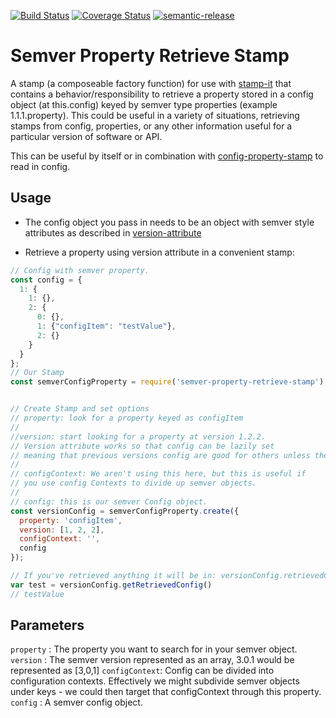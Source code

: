 [![Build Status](https://travis-ci.org/thebruce/semver-property-retrieve-stamp.svg?branch=master)](https://travis-ci.org/thebruce/semver-property-retrieve-stamp)
[![Coverage Status](https://coveralls.io/repos/github/thebruce/semver-property-retrieve-stamp/badge.svg)](https://coveralls.io/github/thebruce/semver-property-retrieve-stamp)
[![semantic-release](https://img.shields.io/badge/%20%20%F0%9F%93%A6%F0%9F%9A%80-semantic--release-e10079.svg)](https://github.com/semantic-release/semantic-release)

# Semver Property Retrieve Stamp

A stamp (a composeable factory function) for use with [stamp-it](https://www.npmjs.com/package/stampit) that contains a behavior/responsibility to retrieve a property stored in a config object (at this.config) keyed by semver type properties (example 1.1.1.property). This could be useful in a variety of situations, retrieving stamps from config, properties, or any other information useful for a particular version of software or API.

This can be useful by itself or in combination with [config-property-stamp](https://www.npmjs.com/package/config-property-stamp) to read in config.

## Usage
* The config object you pass in needs to be an object with semver style attributes as described in [version-attribute](https://www.npmjs.com/package/version-attribute)

* Retrieve a property using version attribute in a convenient stamp:
```javascript
// Config with semver property.
const config = {
  1: {
    1: {},
    2: {
      0: {},
      1: {"configItem": "testValue"},
      2: {}
    }
  }
};
// Our Stamp
const semverConfigProperty = require('semver-property-retrieve-stamp');


// Create Stamp and set options
// property: look for a property keyed as configItem
//
//version: start looking for a property at version 1.2.2.
// Version attribute works so that config can be lazily set
// meaning that previous versions config are good for others unless they are specifically reset.
//
// configContext: We aren't using this here, but this is useful if
// you use config Contexts to divide up semver objects.
//
// config: this is our semver Config object.
const versionConfig = semverConfigProperty.create({
  property: 'configItem',
  version: [1, 2, 2],
  configContext: '',
  config
});

// If you've retrieved anything it will be in: versionConfig.retrievedConfig
var test = versionConfig.getRetrievedConfig()
// testValue
```

## Parameters

`property` : The property you want to search for in your semver object.
`version` : The semver version represented as an array, 3.0.1 would be represented as [3,0,1]
`configContext`: Config can be divided into configuration contexts. Effectively we might subdivide semver objects under keys - we could then target that configContext through this property.
`config` : A semver config object.
